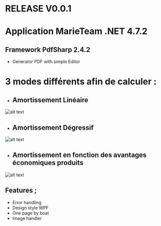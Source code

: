 ﻿# RELEASE V0.0.1
# Application MarieTeam .NET 4.7.2 
## Framework PdfSharp 2.4.2

* Generator PDF with simple Editor

# 3 modes différents afin de calculer : 
* ## Amortissement Linéaire
![alt text](https://github.com/vvuylsteker/app_amortissement/blob/main/img/algo1.PNG)
* ## Amortissement Dégressif
![alt text](https://github.com/vvuylsteker/app_amortissement/blob/main/img/algo2.PNG)
* ## Amortissement en fonction des avantages économiques produits 
![alt text](https://github.com/vvuylsteker/app_amortissement/blob/main/img/algo3.PNG)

## Features ; 
* Error handling
* Design style WPF
* One page by boat
* Image handler